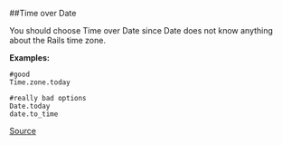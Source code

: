 ##Time over Date

You should choose Time over Date since Date does not know anything about the Rails time zone.

**Examples:**

```
#good
Time.zone.today

#really bad options
Date.today
date.to_time
```

[Source](http://www.rubydoc.info/gems/rubocop/RuboCop/Cop/Rails/Date)
